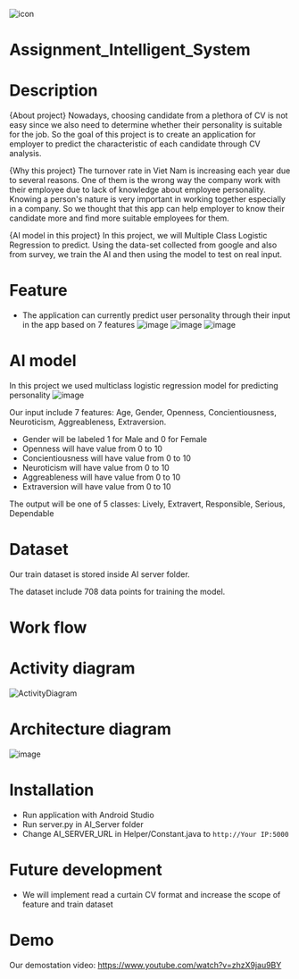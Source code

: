 ![icon](https://user-images.githubusercontent.com/40843946/101735576-ae8f7300-3af4-11eb-82ea-f42218643137.png)

# Assignment_Intelligent_System

# Description
{About project}
Nowadays, choosing candidate from a plethora of CV is not easy since we also need to determine whether their personality is suitable for the job. So the goal of this project is to create an application for employer to predict the characteristic of each candidate through CV analysis.

{Why this project}
The turnover rate in Viet Nam is increasing each year due to several reasons. One of them is the wrong way the company work with their employee due to lack of knowledge about employee personality. Knowing a person's nature is very important in working together especially in a company. So we thought that this app can help employer to know their candidate more and find more suitable employees for them.


{AI model in this project}
In this project, we will Multiple Class Logistic Regression to predict. Using the data-set collected from google and also from survey, we train the AI and then using the model to test on real input.

# Feature 
- The application can currently predict user personality through their input in the app based on 7 features
![image](https://user-images.githubusercontent.com/40843946/101856755-86595000-3b98-11eb-9867-c5acb15178cd.png)
![image](https://user-images.githubusercontent.com/40843946/101856791-9b35e380-3b98-11eb-828b-ca69931d1dfd.png)
![image](https://user-images.githubusercontent.com/40843946/101856837-b43e9480-3b98-11eb-8649-d2230a33b63a.png)
# AI model
In this project we used multiclass logistic regression model for predicting personality
![image](https://user-images.githubusercontent.com/40843946/101851971-2c07c180-3b8f-11eb-8a9c-c89f031dbdf3.png)

Our input include 7 features: Age, Gender, Openness, Concientiousness, Neuroticism, Aggreableness, Extraversion.
- Gender will be labeled 1 for Male and 0 for Female
- Openness will have value from 0 to 10
- Concientiousness will have value from 0 to 10
- Neuroticism will have value from 0 to 10
- Aggreableness will have value from 0 to 10
- Extraversion will have value from 0 to 10

The output will be one of 5 classes: Lively, Extravert, Responsible, Serious, Dependable

# Dataset
Our train dataset is stored inside AI server folder.

The dataset include 708 data points for training the model.

# Work flow

# Activity diagram
![ActivityDiagram](https://user-images.githubusercontent.com/40843946/101735655-c7982400-3af4-11eb-8b14-87c0b85751d1.png)

# Architecture diagram
![image](https://user-images.githubusercontent.com/40843946/101855702-72145380-3b96-11eb-99ea-407e42bf11e5.png)


# Installation
- Run application with Android Studio
- Run server.py in AI_Server folder
- Change AI_SERVER_URL in Helper/Constant.java to `http://Your IP:5000`


# Future development
- We will implement read a curtain CV format and increase the scope of feature and train dataset

# Demo 
Our demostation video:
https://www.youtube.com/watch?v=zhzX9jau9BY
